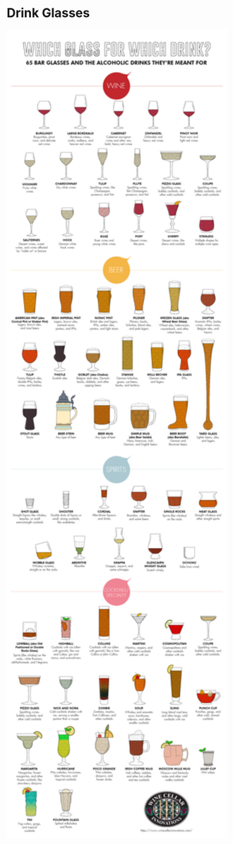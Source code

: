 # Drink Glasses

<a href="https://raw.githubusercontent.com/jonbrouse/drink-recipes/main/Glasses.png"><img src="Glasses.png" width="500"/></a>
